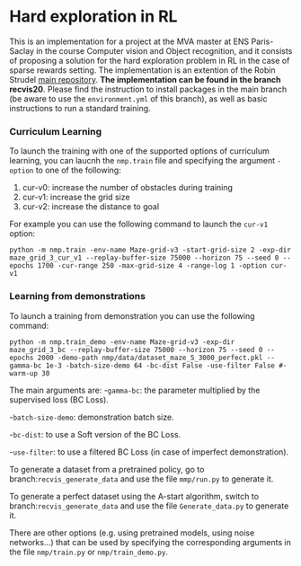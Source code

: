 # Hard exploration in RL
This is an implementation for a project at the MVA master at ENS Paris-Saclay in the course Computer vision and Object recognition, and it consists of proposing a solution for the hard exploration problem in RL in the case of sparse rewards setting. The implementation is an extention of the Robin Strudel [main repository](https://github.com/rstrudel/nmprepr).
**The implementation can be found in the branch recvis20**.
Please find the instruction to install packages in the main branch (be aware to use the `environment.yml` of this branch), as well as basic instructions to run a standard training.

### Curriculum Learning
To launch the training with one of the supported options of curriculum learning, you can laucnh the `nmp.train` file and specifying the argument `-option` to one of the following:

1. cur-v0: increase the number of obstacles during training
2. cur-v1: increase the grid size
3. cur-v2: increase the distance to goal

For example you can use the following command to launch the `cur-v1` option:
```
python -m nmp.train -env-name Maze-grid-v3 -start-grid-size 2 -exp-dir maze_grid_3_cur_v1 --replay-buffer-size 75000 --horizon 75 --seed 0 --epochs 1700 -cur-range 250 -max-grid-size 4 -range-log 1 -option cur-v1
```
### Learning from demonstrations
To launch a training from demonstration you can use the following command:
```
python -m nmp.train_demo -env-name Maze-grid-v3 -exp-dir maze_grid_3_bc --replay-buffer-size 75000 --horizon 75 --seed 0 --epochs 2000 -demo-path nmp/data/dataset_maze_5_3000_perfect.pkl --gamma-bc 1e-3 -batch-size-demo 64 -bc-dist False -use-filter False #-warm-up 30
```
The main arguments are:
-`gamma-bc`: the parameter multiplied by the supervised loss (BC Loss).

-`batch-size-demo`: demonstration batch size.

-`bc-dist`: to use a Soft version of the BC Loss.

-`use-filter`: to use a filtered BC Loss (in case of imperfect demonstration).


To generate a dataset from a pretrained policy, go to branch:`recvis_generate_data` and use the file `mmp/run.py` to generate it.

To generate a perfect dataset using the A-start algorithm, switch to branch:`recvis_generate_data` and use the file `Generate_data.py` to generate it.

There are other options (e.g. using pretrained models, using noise networks...) that can be used by specifying the corresponding arguments in the file `nmp/train.py` or `nmp/train_demo.py`.
